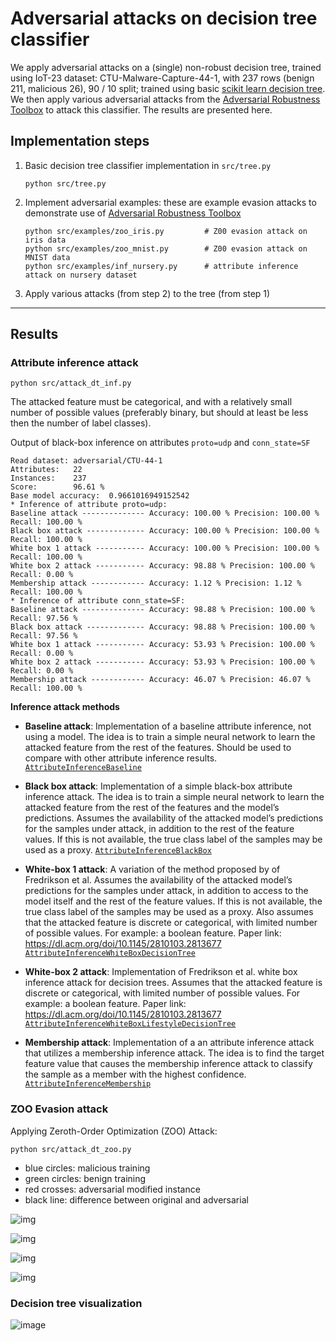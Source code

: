 # Adversarial attacks on decision tree classifier

We apply adversarial attacks on a (single) non-robust decision tree, trained using IoT-23 dataset:
CTU-Malware-Capture-44-1, with 237 rows (benign 211, malicious 26), 90 / 10 split; trained using basic
[scikit learn decision tree][1]. We then apply various adversarial attacks from the [Adversarial Robustness Toolbox][2]
to attack this classifier. The results are presented here.


## Implementation steps

1. Basic decision tree classifier implementation in `src/tree.py`

    ```text
    python src/tree.py 
    ```

2. Implement adversarial examples: these are example evasion attacks to demonstrate use of [Adversarial Robustness Toolbox][2]

    ```text
    python src/examples/zoo_iris.py         # Z00 evasion attack on iris data
    python src/examples/zoo_mnist.py        # Z00 evasion attack on MNIST data
    python src/examples/inf_nursery.py      # attribute inference attack on nursery dataset
    ```
    
3. Apply various attacks (from step 2) to the tree (from step 1)  

* * *   

## Results

### Attribute inference attack

```
python src/attack_dt_inf.py
```

The attacked feature must be categorical, and with a relatively small
number of possible values (preferably binary, but should at least be
less then the number of label classes).

Output of black-box inference on attributes `proto=udp` and `conn_state=SF`

```text
Read dataset: adversarial/CTU-44-1
Attributes:   22
Instances:    237
Score:        96.61 %
Base model accuracy:  0.9661016949152542
* Inference of attribute proto=udp:
Baseline attack -------------- Accuracy: 100.00 % Precision: 100.00 % Recall: 100.00 %
Black box attack ------------- Accuracy: 100.00 % Precision: 100.00 % Recall: 100.00 %
White box 1 attack ----------- Accuracy: 100.00 % Precision: 100.00 % Recall: 100.00 %
White box 2 attack ----------- Accuracy: 98.88 % Precision: 100.00 % Recall: 0.00 %
Membership attack ------------ Accuracy: 1.12 % Precision: 1.12 % Recall: 100.00 %
* Inference of attribute conn_state=SF:
Baseline attack -------------- Accuracy: 98.88 % Precision: 100.00 % Recall: 97.56 %
Black box attack ------------- Accuracy: 98.88 % Precision: 100.00 % Recall: 97.56 %
White box 1 attack ----------- Accuracy: 53.93 % Precision: 100.00 % Recall: 0.00 %
White box 2 attack ----------- Accuracy: 53.93 % Precision: 100.00 % Recall: 0.00 %
Membership attack ------------ Accuracy: 46.07 % Precision: 46.07 % Recall: 100.00 %
```

**Inference attack methods**

- **Baseline attack**: Implementation of a baseline attribute inference, not using a
    model. The idea is to train a simple neural network to learn the
    attacked feature from the rest of the features. Should be used to
    compare with other attribute inference results. 
    [`AttributeInferenceBaseline`](https://adversarial-robustness-toolbox.readthedocs.io/en/latest/modules/attacks/inference/attribute_inference.html#attribute-inference-baseline)  

- **Black box attack**: Implementation of a simple black-box attribute inference
    attack. The idea is to train a simple neural network to learn the
    attacked feature from the rest of the features and the model’s
    predictions. Assumes the availability of the attacked model’s
    predictions for the samples under attack, in addition to the rest
    of the feature values. If this is not available, the true class
    label of the samples may be used as a proxy. 
    [`AttributeInferenceBlackBox`](https://adversarial-robustness-toolbox.readthedocs.io/en/latest/modules/attacks/inference/attribute_inference.html#attribute-inference-black-box)

- **White-box 1 attack**: A variation of the method proposed by of Fredrikson et al.
    Assumes the availability of the attacked model’s predictions for
    the samples under attack, in addition to access to the model itself
    and the rest of the feature values. If this is not available, the
    true class label of the samples may be used as a proxy. Also assumes
    that the attacked feature is discrete or categorical, with limited
    number of possible values. For example: a boolean feature.
    Paper link: <https://dl.acm.org/doi/10.1145/2810103.2813677>
    [`AttributeInferenceWhiteBoxDecisionTree`](https://adversarial-robustness-toolbox.readthedocs.io/en/latest/modules/attacks/inference/attribute_inference.html#attribute-inference-white-box-decision-tree)

- **White-box 2 attack**: Implementation of Fredrikson et al. white box inference attack
    for decision trees. Assumes that the attacked feature is discrete
    or categorical, with limited number of possible values. For
    example: a boolean feature. Paper link: <https://dl.acm.org/doi/10.1145/2810103.2813677>
    [`AttributeInferenceWhiteBoxLifestyleDecisionTree`](https://adversarial-robustness-toolbox.readthedocs.io/en/latest/modules/attacks/inference/attribute_inference.html#attribute-inference-white-box-lifestyle-decision-tree)
     
- **Membership attack**: Implementation of a an attribute inference attack that
    utilizes a membership inference attack. The idea is to find the
    target feature value that causes the membership inference attack
    to classify the sample as a member with the highest confidence.
    [`AttributeInferenceMembership`](https://adversarial-robustness-toolbox.readthedocs.io/en/latest/modules/attacks/inference/attribute_inference.html#attribute-inference-membership)

  
### ZOO Evasion attack

Applying Zeroth-Order Optimization (ZOO) Attack:

```text
python src/attack_dt_zoo.py
```

- blue circles: malicious training 
- green circles: benign training 
- red crosses: adversarial modified instance
- black line: difference between original and adversarial

 
![img](iot-23_1.png) 
 
![img](iot-23_2.png) 
  
![img](iot-23_3.png) 
 
![img](iot-23_4.png) 

### Decision tree visualization
  
![image](CTU-44-1.png)   

  
<!-- references -->
  
[1]: https://scikit-learn.org/stable/modules/tree.html  
[2]: https://adversarial-robustness-toolbox.readthedocs.io/en/latest/
